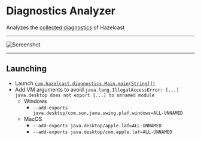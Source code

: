 # Diagnostics Analyzer

Analyzes the [collected diagnostics](https://docs.hazelcast.com/hazelcast/latest/maintain-cluster/monitoring#diagnostics) of Hazelcast

----

![Screenshot](./images/screenshot.PNG)

----

## Launching
- Launch [`com.hazelcast.diagnostics.Main.main(String[])`](./src/main/java/com/hazelcast/diagnostics/Main.java)
- Add VM arguments to avoid `java.lang.IllegalAccessError: [...] java.desktop does not export [...] to unnamed module`
	- Windows
		- `--add-exports java.desktop/com.sun.java.swing.plaf.windows=ALL-UNNAMED`
	- MacOS
		- `--add-exports java.desktop/apple.laf=ALL-UNNAMED`
		- `--add-exports java.desktop/com.apple.laf=ALL-UNNAMED`
